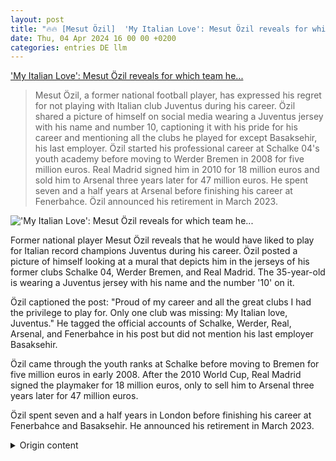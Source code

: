 ```yaml
---
layout: post
title: "🔥🔥 [Mesut Özil]  'My Italian Love': Mesut Özil reveals for which team he..."
date: Thu, 04 Apr 2024 16 00 00 +0200
categories: entries DE llm
---
```

[ 'My Italian Love': Mesut Özil reveals for which team he...](https://www.spox.com/de/sport/fussball/international/2404/Artikel/meine-italienische-liebe-mesut-oezil-enthuellt-fuer-welchen-verein-er-gerne-gespielt-haette.html)

> Mesut Özil, a former national football player, has expressed his regret for not playing with Italian club Juventus during his career. Özil shared a picture of himself on social media wearing a Juventus jersey with his name and number 10, captioning it with his pride for his career and mentioning all the clubs he played for except Basaksehir, his last employer. Özil started his professional career at Schalke 04's youth academy before moving to Werder Bremen in 2008 for five million euros. Real Madrid signed him in 2010 for 18 million euros and sold him to Arsenal three years later for 47 million euros. He spent seven and a half years at Arsenal before finishing his career at Fenerbahce. Özil announced his retirement in March 2023.

![ 'My Italian Love': Mesut Özil reveals for which team he...](https://www.spox.com/de/sport/fussball/international/2404/Bilder/only-germany-mesut-oezil-imperium-main-img.jpg)

 Former national player Mesut Özil reveals that he would have liked to play for Italian record champions Juventus during his career. Özil posted a picture of himself looking at a mural that depicts him in the jerseys of his former clubs Schalke 04, Werder Bremen, and Real Madrid. The 35-year-old is wearing a Juventus jersey with his name and the number '10' on it.

Özil captioned the post: "Proud of my career and all the great clubs I had the privilege to play for. Only one club was missing: My Italian love, Juventus." He tagged the official accounts of Schalke, Werder, Real, Arsenal, and Fenerbahce in his post but did not mention his last employer Basaksehir.

Özil came through the youth ranks at Schalke before moving to Bremen for five million euros in early 2008. After the 2010 World Cup, Real Madrid signed the playmaker for 18 million euros, only to sell him to Arsenal three years later for 47 million euros.

Özil spent seven and a half years in London before finishing his career at Fenerbahce and Basaksehir. He announced his retirement in March 2023.

<details>
  <summary>Origin content</summary>
  ---
layout: post
title: "🔥🔥 [Mesut Özil] 'Meine italienische Liebe': Mesut Özil enthüllt, für welchen Verein er ..."
date: Thu, 04 Apr 2024 16:00:00 +0200
categories: entries DE
---
['Meine italienische Liebe': Mesut Özil enthüllt, für welchen Verein er ...](https://www.spox.com/de/sport/fussball/international/2404/Artikel/meine-italienische-liebe-mesut-oezil-enthuellt-fuer-welchen-verein-er-gerne-gespielt-haette.html)

!['Meine italienische Liebe': Mesut Özil enthüllt, für welchen Verein er ...](https://www.spox.com/de/sport/fussball/international/2404/Bilder/only-germany-mesut-oezil-imperium-main-img.jpg)

Ex-Nationalspieler Mesut Özil hätte in seiner Laufbahn gerne für Italiens Rekordmeister Juventus gespielt. Das verriet der Weltmeister von 2014 in einem ...

Özil postete ein Bild, das ihn dabei zeigt, wie er ein Wandgemälde anschaut, das ihn selbst im Dress seiner ehemaligen Vereine Schalke 04, Werder Bremen und Real Madrid zeigt. Özil trägt dabei ein Trikot von Juventus, beflockt mit seinem Namen und der Rückennummer '10'.

Dazu schrieb der 35-Jährige: "Stolz auf meine Karriere und alle die tollen Klubs, für die ich das Privileg hatte, zu spielen. Nur ein Verein fehlte: Meine italienische Liebe Juventus."

Dazu markierte Özil die offiziellen Accounts von Schalke, Werder, Real, Arsenal und Fenerbahce in seinem Beitrag. Seinen letzten Arbeitgeber Basaksehir nannte er indes nicht.

Özil stammt aus der Jugend des FC Schalke, Anfang 2008 ging es für fünf Millionen Euro Ablöse nach Bremen. Nach der WM 2010 holte Real Madrid den Spielmacher für 18 Millionen Euro, um ihn drei Jahre später für 47 Millionen Euro an den FC Arsenal abzugeben.

Es folgten siebeneinhalb Jahre in London, ehe Özil seine Laufbahn bei Fenerbahce und Basaksehir ausklingen ließ. Im März 2023 verkündete er seinen Rücktritt.


</details>
